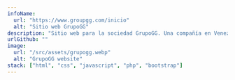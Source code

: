 ```yaml
---
infoName:
  url: "https://www.groupgg.com/inicio"
  alt: "Sitio web GrupoGG"
description: "Sitio web para la sociedad GrupoGG. Una compañía en Venezuela especializada servicios como ventas, parte para autos y implementos médicos y de laboratorio. Este es mi primer sitio web. Fue hecho con PHP, Bootstrap CSS y JavaScript para mi primera trabajo como Front-end"
urlGithub: ""
image:
  url: "/src/assets/grupogg.webp"
  alt: "GrupoGG website"
stack: ["html", "css", "javascript", "php", "bootstrap"]
---
```

